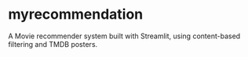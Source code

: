 # myrecommendation
A Movie recommender system built with Streamlit, using content-based filtering and TMDB posters.
